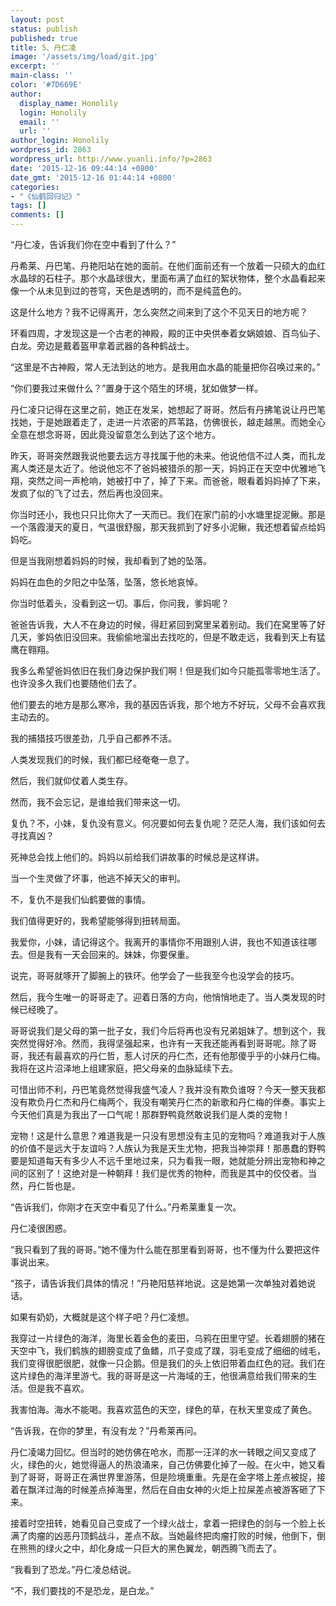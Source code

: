 ```yaml
---
layout: post
status: publish
published: true
title: 5、丹仁凌
image: '/assets/img/load/git.jpg'
excerpt: ''
main-class: ''
color: '#7D669E'
author:
  display_name: Honolily
  login: Honolily
  email: ''
  url: ''
author_login: Honolily
wordpress_id: 2863
wordpress_url: http://www.yuanli.info/?p=2863
date: '2015-12-16 09:44:14 +0800'
date_gmt: '2015-12-16 01:44:14 +0800'
categories:
- "《仙鹤回归记》"
tags: []
comments: []
---
```

&ldquo;丹仁凌，告诉我们你在空中看到了什么？&rdquo;

丹希莱、丹巴笔、丹艳阳站在她的面前。在他们面前还有一个放着一只硕大的血红水晶球的石柱子。那个水晶球很大，里面布满了血红的絮状物体，整个水晶看起来像一个从未见到过的苍穹，天色是透明的，而不是纯蓝色的。

这是什么地方？我不记得离开，怎么突然之间来到了这个不见天日的地方呢？

环看四周，才发现这是一个古老的神殿，殿的正中央供奉着女娲娘娘、百鸟仙子、白龙。旁边是戴着盔甲拿着武器的各种鹤战士。

&ldquo;这里是不古神殿，常人无法到达的地方。是我用血水晶的能量把你召唤过来的。&rdquo;

&ldquo;你们要我过来做什么？&rdquo;置身于这个陌生的环境，犹如做梦一样。

丹仁凌只记得在这里之前，她正在发呆，她想起了哥哥。然后有丹拂笔说让丹巴笔找她，于是她跟着走了，走进一片浓密的芦苇路，仿佛很长，越走越黑。而她全心全意在想念哥哥，因此竟没留意怎么到达了这个地方。

昨天，哥哥突然跟我说他要去远方寻找属于他的未来。他说他信不过人类，而扎龙离人类还是太近了。他说他忘不了爸妈被猎杀的那一天，妈妈正在天空中优雅地飞翔，突然之间一声枪响，她被打中了，掉了下来。而爸爸，眼看着妈妈掉了下来，发疯了似的飞了过去，然后再也没回来。

你当时还小，我也只只比你大了一天而已。我们在家门前的小水塘里捉泥鳅。那是一个落霞漫天的夏日，气温很舒服，那天我抓到了好多小泥鳅，我还想着留点给妈妈吃。

但是当我刚想着妈妈的时候，我却看到了她的坠落。

妈妈在血色的夕阳之中坠落，坠落，悠长地哀悼。

你当时低着头，没看到这一切。事后，你问我，爹妈呢？

爸爸告诉我，大人不在身边的时候，得赶紧回到窝里呆着别动。我们在窝里等了好几天，爹妈依旧没回来。我偷偷地溜出去找吃的，但是不敢走远，我看到天上有猛鹰在翱翔。

我多么希望爸妈依旧在我们身边保护我们啊！但是我们如今只能孤零零地生活了。也许没多久我们也要随他们去了。

他们要去的地方是那么寒冷，我的基因告诉我，那个地方不好玩，父母不会喜欢我主动去的。

我的捕猎技巧很差劲，几乎自己都养不活。

人类发现我们的时候，我们都已经奄奄一息了。

然后，我们就仰仗着人类生存。

然而，我不会忘记，是谁给我们带来这一切。

复仇？不，小妹，复仇没有意义。何况要如何去复仇呢？茫茫人海，我们该如何去寻找真凶？

死神总会找上他们的。妈妈以前给我们讲故事的时候总是这样讲。

当一个生灵做了坏事，他逃不掉天父的审判。

不，复仇不是我们仙鹤要做的事情。

我们值得更好的，我希望能够得到扭转局面。

我爱你，小妹，请记得这个。我离开的事情你不用跟别人讲，我也不知道该往哪去。但是我有一天会回来的。妹妹，你要保重。

说完，哥哥就啄开了脚腕上的铁环。他学会了一些我至今也没学会的技巧。

然后，我今生唯一的哥哥走了。迎着日落的方向，他悄悄地走了。当人类发现的时候已经晚了。

哥哥说我们是父母的第一批子女，我们今后将再也没有兄弟姐妹了。想到这个，我突然觉得好冷。然而，我得坚强起来，也许有一天我还能再看到哥哥呢。除了哥哥，我还有最喜欢的丹仁哲，惹人讨厌的丹仁杰，还有他那傻乎乎的小妹丹仁梅。我将在这片沼泽地上组建家庭，把父母亲的血脉延续下去。

可惜出师不利，丹巴笔竟然觉得我盛气凌人？我并没有欺负谁呀？今天一整天我都没有欺负丹仁杰和丹仁梅两个，我没有嘲笑丹仁杰的新歌和丹仁梅的伴奏。事实上今天他们真是为我出了一口气呢！那群野鸭竟然敢说我们是人类的宠物！

宠物！这是什么意思？难道我是一只没有思想没有主见的宠物吗？难道我对于人族的价值不是远大于友谊吗？人族认为我是天生尤物，把我当神崇拜！那愚蠢的野鸭要是知道每天有多少人不远千里地过来，只为看我一眼，她就能分辨出宠物和神之间的区别了！这绝对是一种朝拜！我们是优秀的物种，而我是其中的佼佼者。当然，丹仁哲也是。

&ldquo;告诉我们，你刚才在天空中看见了什么。&rdquo;丹希莱重复一次。

丹仁凌很困惑。

&ldquo;我只看到了我的哥哥。&rdquo;她不懂为什么能在那里看到哥哥，也不懂为什么要把这件事说出来。

&ldquo;孩子，请告诉我们具体的情况！&rdquo;丹艳阳慈祥地说。这是她第一次单独对着她说话。

如果有奶奶，大概就是这个样子吧？丹仁凌想。

我穿过一片绿色的海洋，海里长着金色的麦田，乌鸦在田里守望。长着翅膀的猪在天空中飞，我们鹤族的翅膀变成了鱼鳍，爪子变成了蹼，羽毛变成了细细的绒毛，我们变得很肥很肥，就像一只企鹅。但是我们的头上依旧带着血红色的冠。我们在这片绿色的海洋里游弋。我的哥哥是这一片海域的王，他很满意给我们带来的生活。但是我不喜欢。

我害怕海。海水不能喝。我喜欢蓝色的天空，绿色的草，在秋天里变成了黄色。

&ldquo;告诉我，在你的梦里，有没有龙？&rdquo;丹希莱再问。

丹仁凌竭力回忆。但当时的她仿佛在呛水，而那一汪洋的水一转眼之间又变成了火，绿色的火，她觉得逼人的热浪涌来，自己仿佛要化掉了一般。在火中，她又看到了哥哥，哥哥正在满世界里游荡，但是险境重重。先是在金字塔上差点被捉，接着在飘洋过海的时候差点掉海里，然后在自由女神的火炬上拉屎差点被游客砸了下来。

接着时空扭转，她看见自己变成了一个绿火战士，拿着一把绿色的剑与一个脸上长满了肉瘤的凶恶丹顶鹤战斗，差点不敌。当她最终把肉瘤打败的时候，他倒下，倒在熊熊的绿火之中，却化身成一只巨大的黑色翼龙，朝西腾飞而去了。

&ldquo;我看到了恐龙。&rdquo;丹仁凌总结说。

&ldquo;不，我们要找的不是恐龙，是白龙。&rdquo;

